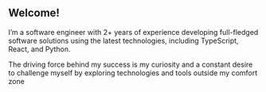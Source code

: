 ## Welcome!

I’m a software engineer with 2+ years of experience developing full-fledged software solutions using the latest technologies, including TypeScript, React, and Python.

The driving force behind my success is my curiosity and a constant desire to challenge myself by exploring technologies and tools outside my comfort zone
